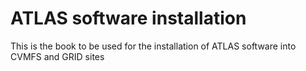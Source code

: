 # ATLAS software installation

This is the book to be used for the installation of ATLAS software into CVMFS and GRID sites
